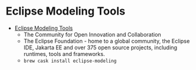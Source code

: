 # Eclipse Modeling Tools
- [Eclipse Modeling Tools](https://eclipse.org/)
  -  The Community for Open Innovation and Collaboration
  - The Eclipse Foundation - home to a global community, the Eclipse IDE, Jakarta EE and over 375 open source projects, including runtimes, tools and frameworks.
  - `brew cask install eclipse-modeling`

